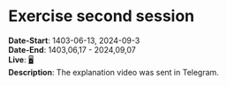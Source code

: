 # Exercise second session
**Date-Start**: 1403-06-13, 2024-09-3<br>
**Date-End**: 1403,06,17 - 2024,09,07<br>
**Live**: [🖥️](https://amirhossein-github.github.io/teacher-khateri/courses/course-2/session-2/exercise/index.html)<br>
**Description**: The explanation video was sent in Telegram.